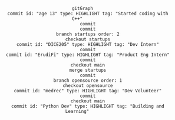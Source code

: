 
<div align=center width="100%">

```mermaid
    gitGraph
        commit id: "age 13" type: HIGHLIGHT tag: "Started coding with C++"
        commit
        commit
        branch startups order: 2
        checkout startups
        commit id: "DICE205" type: HIGHLIGHT tag: "Dev Intern"
        commit
        commit id: "ErudiFi" type: HIGHLIGHT tag: "Product Eng Intern"
        commit
        checkout main
        merge startups
        commit
        branch opensource order: 1
        checkout opensource
        commit id: "medrec" type: HIGHLIGHT tag: "Dev Volunteer"
        commit
        checkout main
        commit id: "Python Dev" type: HIGHLIGHT tag: "Building and Learning"
```

</div>

<!-- <script src="https://unpkg.com/mermaid@9.4.0/dist/mermaid.min.js" defer></script> -->

<br>

